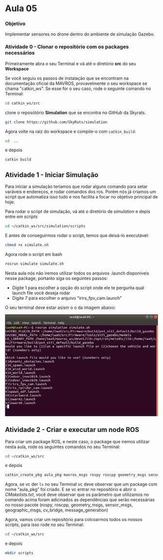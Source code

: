 # Aula 05

### Objetivo

Implementar sensores no drone dentro do ambiente de simulação Gazebo.

### Atividade 0 - Clonar o repositório com os packages necessários

Primeiramente abra o seu Terminal e vá até o diretório **src** do seu **Workspace**

Se você seguiu os passos de instalação que se encontram na documentação oficial da MAVROS, provavelmente o seu workspace se chama "catkin_ws". Se esse for o seu caso, rode o seguinte comando no Terminal:

```bash
cd catkin_ws/src
```

clone o reposótório **Simulation** que se encontra no *GitHub* da Skyrats.

```bash
git clone https://github.com/SkyRats/simulation
```

Agora volte na raiz do workspace e compile-o com `catkin_build`:

```bash
cd  ..
```

e depois 

```bash
catkin build
```

## Atividade 1 - Iniciar Simulação

Para iniciar a simulação teríamos que rodar alguns comando para setar varáveis e endereços, e rodar comandos dos ros. Porém nós já criamos um script que automatiza isso tudo e nos facilita a focar no objetivo principal de hoje.

Para rodar o script de simulação, vá até o diretório de *simulation* e depis entre em *scripts*

```bash
cd ~/catkin_ws/src/simulation/scripts
```

E antes de conseguirmos rodar o script, temos que deixá-lo executável:

```bash
chmod +x simulate.sh
```

Agora rode o script em bash

```bash
rosrun simulate simulate.sh
```

Nesta aula nós não iremos utilizar todos os arquivos .launch disponíveis nesse package, portanto siga os seguintes passos:

- Digite 1 para escolher a opção do script onde ele te pergunta qual launch file você deseja rodar
- Digite 7 para escolher o arquivo "irirs_fpv_cam.launch"

O seu terminal deve estar asism o o da imagem abaixo:

![Terminal simulate.sh](images/terminal_1.jpeg)

## Atividade 2 - Criar e executar um node ROS

Para criar um package ROS, e neste caso, o package que iremos utilizar nesta aula, rode os seguintes comandos no seu Terminal:

```bash
cd ~/catkin_ws/src
```

e depois

```bash
catkin_create_pkg aula_pkg mavros_msgs rospy roscpp geometry_msgs sensor_msgs geographic_msgs cv_bridge message_generation
```

Agora, se vc der `ls` no seu Terminal vc deve observar que um package com nome "aula_pkg" foi criado. E se vc entrar no repositório e abrir o *CMakelists.txt*, você deve observar que os parâmetro que utilizamos no comando acima foram adicinados as dependências que serão necessárias no nosso pacote (rospy, roscpp, geometry_msgs, sensor_msgs, geographic_msgs, cv_bridge, message_generation)

Agora, vamos criar um repositório para colcoarmos todos os nossos scripts, para isso rode no seu Terminal:

```bash
cd ~/catkin_ws/src
```

e depois

```bash
mkdir scripts
```
